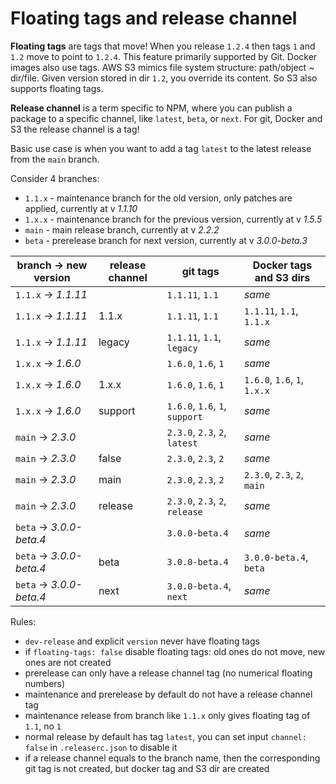 # Floating tags and release channel

**Floating tags** are tags that move! When you release `1.2.4` then tags `1` and `1.2` move to point to `1.2.4`.
This feature primarily supported by Git. Docker images also use tags.
AWS S3 mimics file system structure: path/object ~ dir/file. Given version stored in dir `1.2`, you override its content.
So S3 also supports floating tags.

**Release channel** is a term specific to NPM, where you can publish a package to a specific channel, like `latest`, `beta`, or `next`.
For git, Docker and S3 the release channel is a tag!

Basic use case is when you want to add a tag `latest` to the latest release from the `main` branch.

Consider 4 branches:
- `1.1.x` - maintenance branch for the old version, only patches are applied, currently at v _1.1.10_
- `1.x.x` - maintenance branch for the previous version, currently at v _1.5.5_
- `main` - main release branch, currently at v _2.2.2_
- `beta` - prerelease branch for next version, currently at v _3.0.0-beta.3_

| branch -> new version     | release channel | git tags                       | Docker tags and S3 dirs      |
|---------------------------|-----------------|--------------------------------|------------------------------|
| `1.1.x` -> _1.1.11_       |                 | `1.1.11`, `1.1`                | _same_                       |
| `1.1.x` -> _1.1.11_       | 1.1.x           | `1.1.11`, `1.1`                | `1.1.11`, `1.1`, `1.1.x`     |
| `1.1.x` -> _1.1.11_       | legacy          | `1.1.11`, `1.1`, `legacy`      | _same_                       |
| `1.x.x` -> _1.6.0_        |                 | `1.6.0`, `1.6`, `1`            | _same_                       |
| `1.x.x` -> _1.6.0_        | 1.x.x           | `1.6.0`, `1.6`, `1`            | `1.6.0`, `1.6`, `1`, `1.x.x` |
| `1.x.x` -> _1.6.0_        | support         | `1.6.0`, `1.6`, `1`, `support` | _same_                       |
| `main`  -> _2.3.0_        |                 | `2.3.0`, `2.3`, `2`, `latest`  | _same_                       |
| `main`  -> _2.3.0_        | false           | `2.3.0`, `2.3`, `2`            | _same_                       |
| `main`  -> _2.3.0_        | main            | `2.3.0`, `2.3`, `2`            | `2.3.0`, `2.3`, `2`, `main`  |
| `main`  -> _2.3.0_        | release         | `2.3.0`, `2.3`, `2`, `release` | _same_                       |
| `beta`  -> _3.0.0-beta.4_ |                 | `3.0.0-beta.4`                 | _same_                       |
| `beta`  -> _3.0.0-beta.4_ | beta            | `3.0.0-beta.4`                 | `3.0.0-beta.4`, `beta`       |
| `beta`  -> _3.0.0-beta.4_ | next            | `3.0.0-beta.4`, `next`         | _same_                       |

Rules:
- `dev-release` and explicit `version` never have floating tags
- if `floating-tags: false` disable floating tags: old ones do not move, new ones are not created
- prerelease can only have a release channel tag (no numerical floating numbers)
- maintenance and prerelease by default do not have a release channel tag
- maintenance release from branch like `1.1.x` only gives floating tag of `1.1`, no `1`
- normal release by default has tag `latest`, you can set input `channel: false` in `.releaserc.json` to disable it
- if a release channel equals to the branch name, then the corresponding git tag is not created, but docker tag and S3 dir are created
